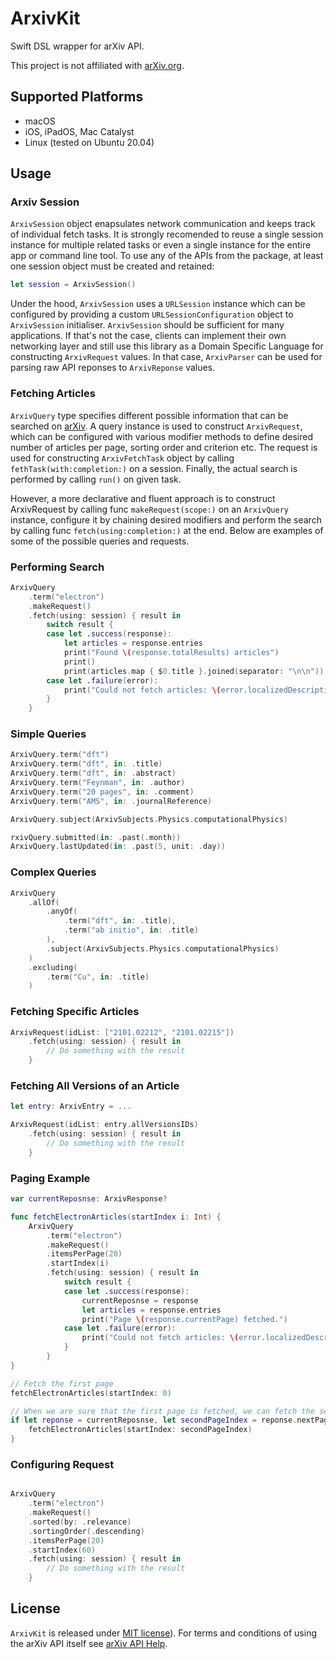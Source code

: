 # ArxivKit

Swift DSL wrapper for arXiv API.

This project is not affiliated with [arXiv.org](https://arxiv.org). 

## Supported Platforms

- macOS
- iOS, iPadOS, Mac Catalyst
- Linux (tested on Ubuntu 20.04)

## Usage

### Arxiv Session

`ArxivSession` object enapsulates network communication and keeps track of individual fetch tasks. It is strongly recomended to reuse a single session instance for multiple related tasks or even a single instance for the entire app or command line tool. To use any of the APIs from the package, at least one session object must be created and retained:

```swift
let session = ArxivSession()
```

Under the hood, `ArxivSession` uses a `URLSession` instance which can be configured by providing a custom `URLSessionConfiguration` object to `ArxivSession` initialiser.  `ArxivSession` should be sufficient for many applications. If that's not the case, clients can implement their own networking layer and still use this library as a Domain Specific Language for constructing `ArxivRequest` values. In that case, `ArxivParser` can be used for parsing raw API reponses to `ArxivReponse` values.

### Fetching Articles

`ArxivQuery` type specifies different possible information that can be searched on [arXiv](https://arxiv.org). A query instance is used to construct `ArxivRequest`, which can be configured with various modifier methods to define desired number of articles per page, sorting order and criterion etc. The request is used for constructing `ArxivFetchTask` object by calling `fethTask(with:completion:)` on a session. Finally, the actual search is performed by calling `run()` on given task.

However, a more declarative and fluent approach is to construct ArxivRequest by calling func `makeRequest(scope:)` on an `ArxivQuery` instance, configure it by chaining desired modifiers and perform the search by calling func `fetch(using:completion:)` at the end. Below are examples of some of the possible queries and requests.

### Performing Search

```swift
ArxivQuery
    .term("electron")
    .makeRequest()
    .fetch(using: session) { result in
        switch result {
        case let .success(response):
            let articles = response.entries
            print("Found \(response.totalResults) articles")
            print()
            print(articles.map { $0.title }.joined(separator: "\n\n"))
        case let .failure(error):
            print("Could not fetch articles: \(error.localizedDescription)")
        }
    }
```
### Simple Queries

```swift
ArxivQuery.term("dft")
ArxivQuery.term("dft", in: .title)
ArxivQuery.term("dft", in: .abstract)
ArxivQuery.term("Feynman", in: .author)
ArxivQuery.term("20 pages", in: .comment)
ArxivQuery.term("AMS", in: .journalReference)

ArxivQuery.subject(ArxivSubjects.Physics.computationalPhysics)

rxivQuery.submitted(in: .past(.month))
ArxivQuery.lastUpdated(in: .past(5, unit: .day))
```

### Complex Queries

``` swift
ArxivQuery
    .allOf(
        .anyOf(
            .term("dft", in: .title),
            .term("ab initio", in: .title)
        ),
        .subject(ArxivSubjects.Physics.computationalPhysics)
    )
    .excluding(
        .term("Cu", in: .title)
    )
```

### Fetching Specific Articles

```swift
ArxivRequest(idList: ["2101.02212", "2101.02215"])
    .fetch(using: session) { result in
        // Do something with the result
    }
```

### Fetching All Versions of an Article

```swift
let entry: ArxivEntry = ...

ArxivRequest(idList: entry.allVersionsIDs)
    .fetch(using: session) { result in
        // Do something with the result
    }
```

### Paging Example

```swift
var currentReposnse: ArxivResponse?

func fetchElectronArticles(startIndex i: Int) {
    ArxivQuery
        .term("electron")
        .makeRequest()
        .itemsPerPage(20)
        .startIndex(i)
        .fetch(using: session) { result in
            switch result {
            case let .success(response):
                currentReposnse = response
                let articles = response.entries
                print("Page \(response.currentPage) fetched.")
            case let .failure(error):
                print("Could not fetch articles: \(error.localizedDescription)")
            }
        }
}

// Fetch the first page
fetchElectronArticles(startIndex: 0)

// When we are sure that the first page is fetched, we can fetch the second page
if let reponse = currentReposnse, let secondPageIndex = reponse.nextPageStartIndex {
    fetchElectronArticles(startIndex: secondPageIndex)
}
```

### Configuring Request

```swift

ArxivQuery
    .term("electron")
    .makeRequest()
    .sorted(by: .relevance)
    .sortingOrder(.descending)
    .itemsPerPage(20)
    .startIndex(60)
    .fetch(using: session) { result in
        // Do something with the result
    }
```

## License

`ArxivKit` is released under [MIT license](LICENSE)). For terms and conditions of using the arXiv API itself see [arXiv API Help](https://arxiv.org/help/api).
